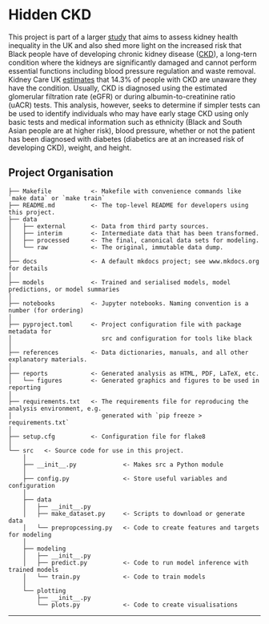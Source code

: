 # Hidden CKD
This project is part of a larger [study](https://www.hiddenckd.co.uk/) that aims to assess kidney health inequality in the UK and also shed more light on the increased risk that Black people have of developing chronic kidney disease ([CKD](https://www.nhs.uk/conditions/kidney-disease/)), a long-tern condition where the kidneys are significantly damaged and cannot perform essential functions including blood pressure regulation and waste removal. Kidney Care UK [estimates](https://kidneycareuk.org/news-from-kidney-care-uk/one-in-four-people-unaware-of-the-main-signs-of-chronic-kidney-disease/) that 14.3% of people with CKD are unaware they have the condition. Usually, CKD is diagnosed using the estimated glomerular filtration rate (eGFR) or during albumin-to-creatinine ratio (uACR) tests. This analysis, however, seeks to determine if simpler tests can be used to identify individuals who may have early stage CKD using only basic tests and medical information such as ethnicity (Black and South Asian people are at higher risk), blood pressure, whether or not the patient has been diagnosed with diabetes (diabetics are at an increased risk of developing CKD), weight, and height.

## Project Organisation

```
├── Makefile           <- Makefile with convenience commands like `make data` or `make train`
├── README.md          <- The top-level README for developers using this project.
├── data
│   ├── external       <- Data from third party sources.
│   ├── interim        <- Intermediate data that has been transformed.
│   ├── processed      <- The final, canonical data sets for modeling.
│   └── raw            <- The original, immutable data dump.
│
├── docs               <- A default mkdocs project; see www.mkdocs.org for details
│
├── models             <- Trained and serialised models, model predictions, or model summaries
│
├── notebooks          <- Jupyter notebooks. Naming convention is a number (for ordering)
│
├── pyproject.toml     <- Project configuration file with package metadata for 
│                         src and configuration for tools like black
│
├── references         <- Data dictionaries, manuals, and all other explanatory materials.
│
├── reports            <- Generated analysis as HTML, PDF, LaTeX, etc.
│   └── figures        <- Generated graphics and figures to be used in reporting
│
├── requirements.txt   <- The requirements file for reproducing the analysis environment, e.g.
│                         generated with `pip freeze > requirements.txt`
│
├── setup.cfg          <- Configuration file for flake8
│
└── src   <- Source code for use in this project.
    │
    ├── __init__.py             <- Makes src a Python module
    │
    ├── config.py               <- Store useful variables and configuration
    │
    ├── data                
    │   ├── __init__.py 
    │   ├── make_dataset.py     <- Scripts to download or generate data          
    │   └── prepropcessing.py   <- Code to create features and targets for modeling
    │
    ├── modeling                
    │   ├── __init__.py 
    │   ├── predict.py          <- Code to run model inference with trained models          
    │   └── train.py            <- Code to train models
    │
    └── plotting                
        ├── __init__.py 
        └── plots.py            <- Code to create visualisations 
```

--------

